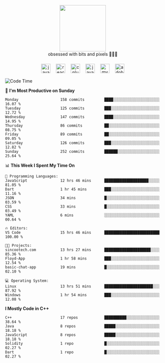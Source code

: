 


  <div align="center">
    
   <img src = "https://i.postimg.cc/W1R4TF4j/d6kpuve-c97567cf-518b-4b86-a271-5c89d88d22f7.gif"  width=150px height=150px />
 </div>

<div align="center">
  obsessed with bits and pixels 🧑‍💻🎨
</div>

  ###
<div align="center">
 <img src="https://cdn.jsdelivr.net/gh/devicons/devicon/icons/javascript/javascript-original.svg" height="30" alt="javascript logo"  />
  <img width="10" />
  <img src="https://cdn.jsdelivr.net/gh/devicons/devicon/icons/react/react-original.svg" height="30" alt="react logo"  />
  <img width="10" />
   <!--<img src="https://cdn.jsdelivr.net/gh/devicons/devicon/icons/nodejs/nodejs-original.svg" height="30" alt="nodejs logo"  />
  <img width="10" />
 <img src="https://cdn.jsdelivr.net/gh/devicons/devicon/icons/flutter/flutter-original.svg" height="30" alt="flutter logo"  />
 <img width="10" />-->
  <img src="https://cdn.jsdelivr.net/gh/devicons/devicon/icons/cplusplus/cplusplus-original.svg" height="30" alt="cpluplus logo"  />
  <img width="10" />
  <img src="https://cdn.jsdelivr.net/gh/devicons/devicon/icons/java/java-original.svg" height="30" alt="java logo"  />
  <img width="10" />
  <img src="https://skillicons.dev/icons?i=mysql" height="30" alt="mysql logo"  />
  <img width="10" />
  <img src="https://skillicons.dev/icons?i=pr" height="30" alt="adobepremierepro logo"  />
</div>

<!--START_SECTION:waka-->
![Code Time](http://img.shields.io/badge/Code%20Time-262%20hrs%2021%20mins-blue)

📅 **I'm Most Productive on Sunday** 

```text
Monday                   158 commits         ████░░░░░░░░░░░░░░░░░░░░░   16.07 % 
Tuesday                  125 commits         ███░░░░░░░░░░░░░░░░░░░░░░   12.72 % 
Wednesday                147 commits         ████░░░░░░░░░░░░░░░░░░░░░   14.95 % 
Thursday                 86 commits          ██░░░░░░░░░░░░░░░░░░░░░░░   08.75 % 
Friday                   89 commits          ██░░░░░░░░░░░░░░░░░░░░░░░   09.05 % 
Saturday                 126 commits         ███░░░░░░░░░░░░░░░░░░░░░░   12.82 % 
Sunday                   252 commits         ██████░░░░░░░░░░░░░░░░░░░   25.64 % 
```


📊 **This Week I Spent My Time On** 

```text
💬 Programming Languages: 
JavaScript               12 hrs 46 mins      ████████████████████░░░░░   81.05 % 
Dart                     1 hr 45 mins        ███░░░░░░░░░░░░░░░░░░░░░░   11.16 % 
JSON                     34 mins             █░░░░░░░░░░░░░░░░░░░░░░░░   03.59 % 
CSS                      33 mins             █░░░░░░░░░░░░░░░░░░░░░░░░   03.49 % 
YAML                     6 mins              ░░░░░░░░░░░░░░░░░░░░░░░░░   00.64 % 

🔥 Editors: 
VS Code                  15 hrs 46 mins      █████████████████████████   100.00 % 

🐱‍💻 Projects: 
sincootech.com           13 hrs 27 mins      █████████████████████░░░░   85.36 % 
Floyd-App                1 hr 58 mins        ███░░░░░░░░░░░░░░░░░░░░░░   12.54 % 
basic-chat-app           19 mins             █░░░░░░░░░░░░░░░░░░░░░░░░   02.10 % 

💻 Operating System: 
Linux                    13 hrs 51 mins      ██████████████████████░░░   87.92 % 
Windows                  1 hr 54 mins        ███░░░░░░░░░░░░░░░░░░░░░░   12.08 % 
```

**I Mostly Code in C++** 

```text
C++                      17 repos            ██████████░░░░░░░░░░░░░░░   38.64 % 
Java                     8 repos             █████░░░░░░░░░░░░░░░░░░░░   18.18 % 
JavaScript               8 repos             █████░░░░░░░░░░░░░░░░░░░░   18.18 % 
Solidity                 1 repo              █░░░░░░░░░░░░░░░░░░░░░░░░   02.27 % 
Dart                     1 repo              █░░░░░░░░░░░░░░░░░░░░░░░░   02.27 % 
```




<!--END_SECTION:waka-->
